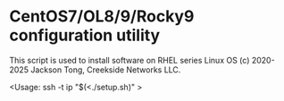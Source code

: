 # CentOS7/OL8/9/Rocky9 configuration utility
This script is used to install software on RHEL series Linux OS
(c) 2020-2025 Jackson Tong, Creekside Networks LLC.

<Usage: ssh -t ip "$(<./setup.sh)" > 